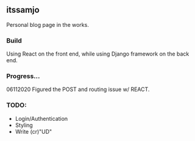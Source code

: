 ## itssamjo

Personal blog page in the works.

### Build

Using React on the front end, while using Django framework on the back end.

### Progress...

06112020
Figured the POST and routing issue w/ REACT.


### TODO:

- Login/Authentication
- Styling
- Write (cr)"UD"